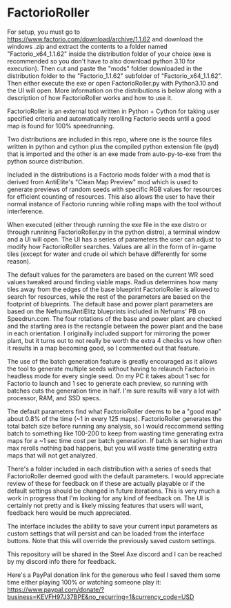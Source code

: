 # FactorioRoller

For setup, you must go to https://www.factorio.com/download/archive/1.1.62 and download the windows .zip and extract the contents to a folder named "Factorio_x64_1.1.62" inside the distribution folder of your choice (exe is recommended so you don't have to also download python 3.10 for execution). Then cut and paste the "mods" folder downloaded in the distribution folder to the "Factorio_1.1.62" subfolder of "Factorio_x64_1.1.62". Then either execute the exe or open FactorioRoller.py with Python3.10 and the UI will open. More information on the distributions is below along with a description of how FactorioRoller works and how to use it.

FactorioRoller is an external tool written in Python + Cython for taking user specified criteria and automatically rerolling Factorio seeds until a good map is found for 100% speedrunning.

Two distributions are included in this repo, where one is the source files written in python and cython plus the compiled python extension file (pyd) that is imported and the other is an exe made from auto-py-to-exe from the python source distribution.

Included in the distributions is a Factorio mods folder with a mod that is derived from AntiElite's "Clean Map Preview" mod which is used to generate previews of random seeds with specific RGB values for resources for efficient counting of resources. This also allows the user to have their normal instance of Factorio running while rolling maps with the tool without interference.

When executed (either through running the exe file in the exe distro or through runninng FactorioRoller.py in the python distro), a terminal window and a UI will open. The UI has a series of parameters the user can adjust to modify how FactorioRoller searches. Values are all in the form of in-game tiles (except for water and crude oil which behave differently for some reason).

The default values for the parameters are based on the current WR seed values tweaked around finding viable maps. Radius determines how many tiles away from the edges of the base blueprint FactorioRoller is allowed to search for resources, while the rest of the parameters are based on the footprint of blueprints. The default base and power plant parameters are based on the Nefrums/AntiElitz blueprints included in Nefrums' PB on Speedrun.com. The four rotations of the base and power plant are checked and the starting area is the rectangle between the power plant and the base in each orientation. I originally included support for mirroring the power plant, but it turns out to not really be worth the extra 4 checks vs how often it results in a map becoming good, so I commented out that feature.

The use of the batch generation feature is greatly encouraged as it allows the tool to generate multiple seeds without having to relaunch Factorio in headless mode for every single seed. On my PC it takes about 1 sec for Factorio to launch and 1 sec to generate each preview, so running with batches cuts the generation time in half. I'm sure results will vary a lot with processor, RAM, and SSD specs.

The default parameters find what FactorioRoller deems to be a "good map" about 0.8% of the time (~1 in every 125 maps). FactorioRoller generates the total batch size before running any analysis, so I would reccommend setting batch to something like 100-200 to keep from wasting time generating extra maps for a ~1 sec time cost per batch generation. If batch is set higher than max rerolls nothing bad happens, but you will waste time generating extra maps that will not get analyzed.

There's a folder included in each distribution with a series of seeds that FactorioRoller deemed good with the default parameters. I would appreciate review of these for feedback on if these are actually playable or if the default settings should be changed in future iterations. This is very much a work in progress that I'm looking for any kind of feedback on. The UI is certainly not pretty and is likely missing features that users will want, feedback here would be much appreciated.

The interface includes the ability to save your current input parameters as custom settings that will persist and can be loaded from the interface buttons. Note that this will override the previously saved custom settings.

This repository will be shared in the Steel Axe discord and I can be reached by my discord info there for feedback.

Here's a PayPal donation link for the generous who feel I saved them some time either playing 100% or watching someone play it: https://www.paypal.com/donate/?business=KEVFH97J37BPE&no_recurring=1&currency_code=USD
